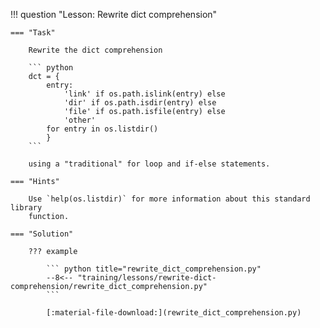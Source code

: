!!! question "Lesson: Rewrite dict comprehension"

    === "Task" 
    
        Rewrite the dict comprehension

        ``` python
        dct = {
            entry:
                'link' if os.path.islink(entry) else
                'dir' if os.path.isdir(entry) else
                'file' if os.path.isfile(entry) else
                'other'
            for entry in os.listdir()
            }
        ```

        using a "traditional" for loop and if-else statements.

    === "Hints"

        Use `help(os.listdir)` for more information about this standard library
        function.

    === "Solution"

        ??? example

            ``` python title="rewrite_dict_comprehension.py"
            --8<-- "training/lessons/rewrite-dict-comprehension/rewrite_dict_comprehension.py"
            ```

            [:material-file-download:](rewrite_dict_comprehension.py)
